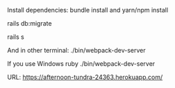 Install dependencies: bundle install and yarn/npm install

rails db:migrate

rails s

And in other terminal: 
  ./bin/webpack-dev-server
  
  If you use Windows ruby ./bin/webpack-dev-server
  
URL: https://afternoon-tundra-24363.herokuapp.com/
